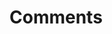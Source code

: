 <!--
 * @Author: Jason Zhang
 * @Date: 2022-02-14 09:54:43
 * @LastEditors: Jason Zhang
 * @LastEditTime: 2022-02-28 19:18:26
 * @FilePath: /vs-code-extensions/Users/saneryee/Desktop/Projects-Java/comments/README.md
 * @Description: 
 * 
 * Copyright (c) 2022 by Jason Zhang/Saneryee, All Rights Reserved. 
-->
# Comments

